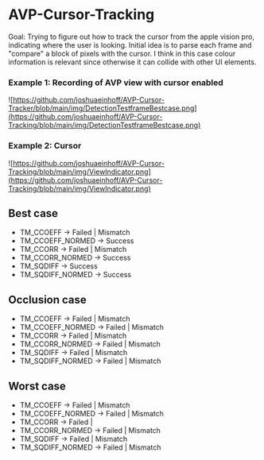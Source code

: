 # AVP-Cursor-Tracking
Goal:
Trying to figure out how to track the cursor from the apple vision pro, indicating where the user is looking. Initial idea is to parse each frame and "compare" a block of pixels with the cursor. I think in this case colour information is relevant since otherwise it can collide with other UI elements. 
### Example 1: Recording of AVP view with cursor enabled
![https://github.com/joshuaeinhoff/AVP-Cursor-Tracker/blob/main/img/DetectionTestframeBestcase.png](https://github.com/joshuaeinhoff/AVP-Cursor-Tracking/blob/main/img/DetectionTestframeBestcase.png)
### Example 2: Cursor
![https://github.com/joshuaeinhoff/AVP-Cursor-Tracking/blob/main/img/ViewIndicator.png](https://github.com/joshuaeinhoff/AVP-Cursor-Tracking/blob/main/img/ViewIndicator.png)

## Best case
- TM_CCOEFF -> Failed | Mismatch
- TM_CCOEFF_NORMED -> Success
- TM_CCORR -> Failed | Mismatch
- TM_CCORR_NORMED -> Success
- TM_SQDIFF -> Success
- TM_SQDIFF_NORMED -> Success


## Occlusion case
- TM_CCOEFF -> Failed | Mismatch
- TM_CCOEFF_NORMED -> Failed | Mismatch
- TM_CCORR -> Failed | Mismatch
- TM_CCORR_NORMED -> Failed | Mismatch
- TM_SQDIFF -> Failed | Mismatch
- TM_SQDIFF_NORMED -> Failed | Mismatch

## Worst case
- TM_CCOEFF -> Failed | Mismatch
- TM_CCOEFF_NORMED -> Failed | Mismatch
- TM_CCORR -> Failed | 
- TM_CCORR_NORMED -> Failed | Mismatch
- TM_SQDIFF -> Failed | Mismatch
- TM_SQDIFF_NORMED -> Failed | Mismatch

